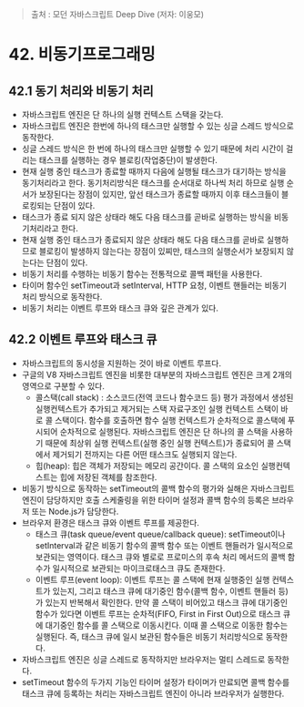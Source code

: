 > 출처 : 모던 자바스크립트 Deep Dive (저자: 이웅모)

# 42. 비동기프로그래밍
## 42.1 동기 처리와 비동기 처리
- 자바스크립트 엔진은 단 하나의 실행 컨텍스트 스택을 갖는다. 
- 자바스크립트 엔진은 한번에 하나의 태스크만 실행할 수 있는 싱글 스레드 방식으로 동작한다.
- 싱글 스레드 방식은 한 번에 하나의 태스크만 실행할 수 있기 때문에 처리 시간이 걸리는 태스크를 실행하는 경우 블로킹(작업중단)이 발생한다.
- 현재 실행 중인 태스크가 종료할 때까지 다음에 실행될 태스크가 대기하는 방식을 동기처리라고 한다. 동기처리방식은 태스크를 순서대로 하나씩 처리
  하므로 실행 순서가 보장된다는 장점이 있지만, 앞선 태스크가 종료할 때까지 이후 태스크들이 블로킹되는 단점이 있다.
- 태스크가 종료 되지 않은 상태라 해도 다음 태스크를 곧바로 실행하는 방식을 비동기처리라고 한다.
- 현재 실행 중인 태스크가 종료되지 않은 상태라 해도 다음 태스크를 곧바로 실행하므로 블로킹이 발생하지 않는다는 장점이 있찌만, 태스크의 실행순서가
  보장되지 않는다는 단점이 있다.
- 비동기 처리를 수행하는 비동기 함수는 전통적으로 콜백 패턴을 사용한다.
- 타이머 함수인 setTimeout과 setInterval, HTTP 요청, 이벤트 핸들러는 비동기 처리 방식으로 동작한다.
- 비동기 처리는 이벤트 루프와 태스크 큐와 깊은 관계가 있다.

## 42.2 이벤트 루프와 태스크 큐
- 자바스크립트의 동시성을 지원하는 것이 바로 이벤트 루프다.
- 구글의 V8 자바스크립트 엔진을 비롯한 대부분의 자바스크립트 엔진은 크게 2개의 영역으로 구분할 수 있다.
    * 콜스택(call stack) : 소스코드(전역 코드나 함수코드 등) 평가 과정에서 생성된 실행컨텍스트가 추가되고 제거되는 스택 자료구조인 실행 컨텍스트
    스택이 바로 콜 스택이다. 함수를 호출하면 함수 실행 컨텍스트가 순차적으로 콜스택에 푸시되어 순차적으로 실행된다. 자바스크립트 엔진은 단 하나의
    콜 스택을 사용하기 때문에 최상위 실행 컨텍스트(실행 중인 실행 컨텍스트)가 종료되어 콜 스택에서 제거되기 전까지는 다른 어떤 태스크도 실행되지 않는다.
    * 힙(heap): 힙은 객체가 저장되는 메모리 공간이다. 콜 스택의 요소인 실행컨텍스트는 힙에 저장된 객체를 참조한다.
- 비동기 방식으로 동작하는 setTimeout의 콜백 함수의 평가와 실해은 자바스크립트 엔진이 담당하지만 호출 스케줄링을 위한 타이머 설정과 콜백 함수의
  등록은 브라우저 또는 Node.js가 담당한다.
- 브라우저 환경은 태스크 큐와 이벤트 루프를 제공한다.
    * 태스크 큐(task queue/event queue/callback queue): setTimeout이나 setInterval과 같은 비동기 함수의 콜백 함수 또는 이벤트 핸들러가 일시적으로
    보관되는 영역이다. 태스크 큐와 별로로 프로미스의 후속 처리 메서드의 콜백 함수가 일시적으로 보관되는 마이크로태스크 큐도 존재한다.
    * 이벤트 루프(event loop): 이벤트 루프는 콜 스택에 현재 실행중인 실행 컨텍스트가 있는지, 그리고 태스크 큐에 대기중인 함수(콜백 함수, 이벤트 핸들러 등)
    가 있는지 반복해서 확인한다. 만약 콜 스택이 비어있고 태스크 큐에 대기중인 함수가 있다면 이벤트 루프는 순차적(FIFO, First in First Out)으로
    태스크 큐에 대기중인 함수를 콜 스택으로 이동시킨다. 이때 콜 스택으로 이동한 함수는 실행된다. 즉, 태스크 큐에 일시 보관된 함수들은 비동기 처리방식으로
    동작한다.
- 자바스크립트 엔진은 싱글 스레드로 동작하지만 브라우저는 멀티 스레드로 동작한다.
- setTimeout 함수의 두가지 기능인 타이머 설정가 타이머가 만료되면 콜백 함수를 태스크 큐에 등록하는 처리는 자바스크립트 엔진이 아니라 브라우저가
  실행한다.
  
